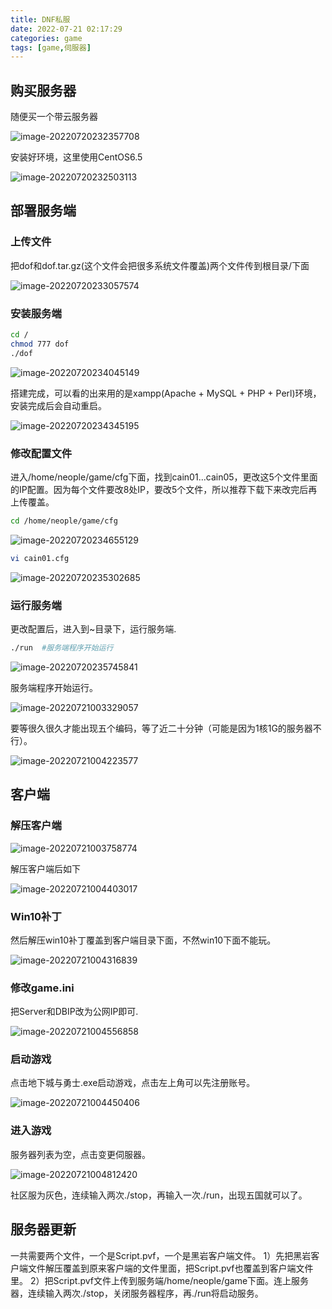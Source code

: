 ```yaml
---
title: DNF私服
date: 2022-07-21 02:17:29
categories: game
tags: [game,伺服器]
---
```


## 购买服务器

随便买一个带云服务器

![image-20220720232357708](DNF私服搭建/image-20220720232357708.png)

安装好环境，这里使用CentOS6.5

![image-20220720232503113](DNF私服搭建/image-20220720232503113.png)

## 部署服务端

### 上传文件

把dof和dof.tar.gz(这个文件会把很多系统文件覆盖)两个文件传到根目录/下面

![image-20220720233057574](DNF私服搭建/image-20220720233057574.png)

### 安装服务端

```bash
cd /
chmod 777 dof
./dof
```

![image-20220720234045149](DNF私服搭建/image-20220720234045149.png)

搭建完成，可以看的出来用的是xampp(Apache + MySQL + PHP + Perl)环境，安装完成后会自动重启。

![image-20220720234345195](DNF私服搭建/image-20220720234345195.png)

### 修改配置文件

进入/home/neople/game/cfg下面，找到cain01...cain05，更改这5个文件里面的IP配置。因为每个文件要改8处IP，要改5个文件，所以推荐下载下来改完后再上传覆盖。

```bash
cd /home/neople/game/cfg
```

![image-20220720234655129](DNF私服搭建/image-20220720234655129.png)

```bash
vi cain01.cfg
```

![image-20220720235302685](DNF私服搭建/image-20220720235302685.png)

### 运行服务端

更改配置后，进入到~目录下，运行服务端.

```bash
./run  #服务端程序开始运行
```

![image-20220720235745841](DNF私服搭建/image-20220720235745841.png)

服务端程序开始运行。

![image-20220721003329057](DNF私服搭建/image-20220721003329057.png)

要等很久很久才能出现五个编码，等了近二十分钟（可能是因为1核1G的服务器不行）。

![image-20220721004223577](DNF私服搭建/image-20220721004223577.png)

## 客户端

### 解压客户端

![image-20220721003758774](DNF私服搭建/image-20220721003758774.png)

解压客户端后如下

![image-20220721004403017](DNF私服搭建/image-20220721004403017.png)

### Win10补丁

然后解压win10补丁覆盖到客户端目录下面，不然win10下面不能玩。

![image-20220721004316839](DNF私服搭建/image-20220721004316839.png)

### 修改game.ini

把Server和DBIP改为公网IP即可.

![image-20220721004556858](DNF私服搭建/image-20220721004556858.png)

### 启动游戏

点击地下城与勇士.exe启动游戏，点击左上角可以先注册账号。

![image-20220721004450406](DNF私服搭建/image-20220721004450406.png)

### 进入游戏

服务器列表为空，点击变更伺服器。

![image-20220721004812420](DNF私服搭建/image-20220721004812420.png)

社区服为灰色，连续输入两次./stop，再输入一次./run，出现五国就可以了。

## 服务器更新

一共需要两个文件，一个是Script.pvf，一个是黑岩客户端文件。
1）先把黑岩客户端文件解压覆盖到原来客户端的文件里面，把Script.pvf也覆盖到客户端文件里。
2）把Script.pvf文件上传到服务端/home/neople/game下面。连上服务器，连续输入两次./stop，关闭服务器程序，再./run将启动服务。
